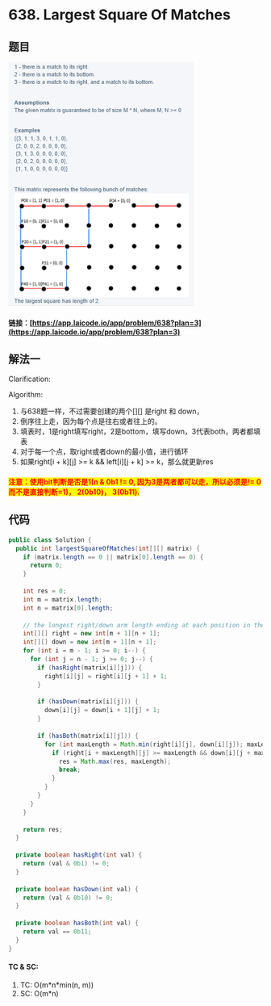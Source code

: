 # 638. Largest Square Of Matches

## 题目

![](<../../.gitbook/assets/image (58) (1) (1).png>)

#### 链接：[https://app.laicode.io/app/problem/638?plan=3](https://app.laicode.io/app/problem/638?plan=3)

## 解法一

Clarification:&#x20;

Algorithm:&#x20;

1. 与638题一样，不过需要创建的两个\[]\[] 是right 和 down，
2. 倒序往上走，因为每个点是往右或者往上的。
3. 填表时，1是right填写right，2是bottom，填写down，3代表both，两者都填表
4. 对于每一个点，取right或者down的最小值，进行循环
5. 如果right\[i + k]\[j] >= k && left\[i]\[j + k] >= k，那么就更新res

#### <mark style="color:red;">注意：使用bit判断是否是1(n & 0b1 != 0, 因为3是两者都可以走，所以必须是!= 0而不是直接判断=1)， 2(0b10)， 3(0b11).</mark>&#x20;

## 代码

```java
public class Solution {
  public int largestSquareOfMatches(int[][] matrix) {
    if (matrix.length == 0 || matrix[0].length == 0) {
      return 0;
    }

    int res = 0;
    int m = matrix.length;
    int n = matrix[0].length;

    // the longest right/down arm length ending at each position in the matrix
    int[][] right = new int[m + 1][n + 1];
    int[][] down = new int[m + 1][n + 1];
    for (int i = m - 1; i >= 0; i--) {
      for (int j = n - 1; j >= 0; j--) {
        if (hasRight(matrix[i][j])) {
          right[i][j] = right[i][j + 1] + 1;
        }

        if (hasDown(matrix[i][j])) {
          down[i][j] = down[i + 1][j] + 1;
        }

        if (hasBoth(matrix[i][j])) {
          for (int maxLength = Math.min(right[i][j], down[i][j]); maxLength >= 1; maxLength--) {
            if (right[i + maxLength][j] >= maxLength && down[i][j + maxLength] >= maxLength) {
              res = Math.max(res, maxLength);
              break;
            }
          }
        }
      }
    }

    return res;
  }

  private boolean hasRight(int val) {
    return (val & 0b1) != 0;
  }

  private boolean hasDown(int val) {
    return (val & 0b10) != 0;
  }

  private boolean hasBoth(int val) {
    return val == 0b11;
  }
}

```

#### TC & SC:&#x20;

1. TC: O(m\*n\*min(n, m))
2. SC: O(m\*n)
